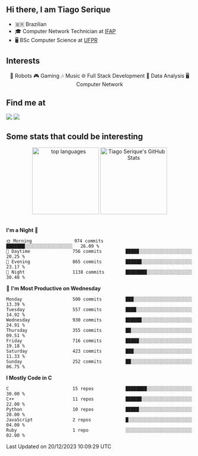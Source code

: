
<h2> Hi there, I am Tiago Serique</h2>

<div>
	<ul>
		<li>🇧🇷 Brazilian</li>
		<li>🎓 Computer Network Technician at <a href="https://www.ifap.edu.br/">IFAP</a></li>
		<li>🖥️ BSc Computer Science at <a href="https://www.ufpr.br/portalufpr/">UFPR</a></li>
	</ul>
</div>


<h2>Interests</h2>

<div align="center">
	🤖 Robots 🎮 Gaming 🎶 Music 🌐 Full Stack Development 🎲 Data Analysis 🖥️ Computer Network
</div>

<h2>Find me at</h2>

<div>
	<a href="https://www.linkedin.com/in/tiago-serique"><img src="https://img.shields.io/badge/LinkedIn-0077B5?style=for-the-badge&logo=linkedin&logoColor=white"></a>
	<a href="https://www.instagram.com/tiago.serique/"><img src="https://img.shields.io/badge/Instagram-E4405F?style=for-the-badge&logo=instagram&logoColor=white"></a>
</div>

<h2>Some stats that could be interesting</h2>

<div align="center">
	<img height="180em" src="https://tiagoserique.vercel.app/api/top-langs/?layout=compact&theme=tokyonight&username=tiagoserique&langs_count=10&hide=makefile&exclude_repo=vim-mods" alt="top languages">
	<img height="180em" src="https://tiagoserique.vercel.app/api?username=tiagoserique&count_private=true&show_icons=true&theme=tokyonight&include_all_commits=true" alt="Tiago Serique's GitHub Stats">
</div> 

<br>

<!--START_SECTION:waka-->
**I'm a Night 🦉** 

```text
🌞 Morning                974 commits         ███████░░░░░░░░░░░░░░░░░░   26.09 % 
🌆 Daytime                756 commits         █████░░░░░░░░░░░░░░░░░░░░   20.25 % 
🌃 Evening                865 commits         ██████░░░░░░░░░░░░░░░░░░░   23.17 % 
🌙 Night                  1138 commits        ████████░░░░░░░░░░░░░░░░░   30.48 % 
```
📅 **I'm Most Productive on Wednesday** 

```text
Monday                   500 commits         ███░░░░░░░░░░░░░░░░░░░░░░   13.39 % 
Tuesday                  557 commits         ████░░░░░░░░░░░░░░░░░░░░░   14.92 % 
Wednesday                930 commits         ██████░░░░░░░░░░░░░░░░░░░   24.91 % 
Thursday                 355 commits         ██░░░░░░░░░░░░░░░░░░░░░░░   09.51 % 
Friday                   716 commits         █████░░░░░░░░░░░░░░░░░░░░   19.18 % 
Saturday                 423 commits         ███░░░░░░░░░░░░░░░░░░░░░░   11.33 % 
Sunday                   252 commits         ██░░░░░░░░░░░░░░░░░░░░░░░   06.75 % 
```


**I Mostly Code in C** 

```text
C                        15 repos            ████████░░░░░░░░░░░░░░░░░   30.00 % 
C++                      11 repos            ██████░░░░░░░░░░░░░░░░░░░   22.00 % 
Python                   10 repos            █████░░░░░░░░░░░░░░░░░░░░   20.00 % 
JavaScript               2 repos             █░░░░░░░░░░░░░░░░░░░░░░░░   04.00 % 
Ruby                     1 repo              ░░░░░░░░░░░░░░░░░░░░░░░░░   02.00 % 
```




 Last Updated on 20/12/2023 10:09:29 UTC
<!--END_SECTION:waka-->
